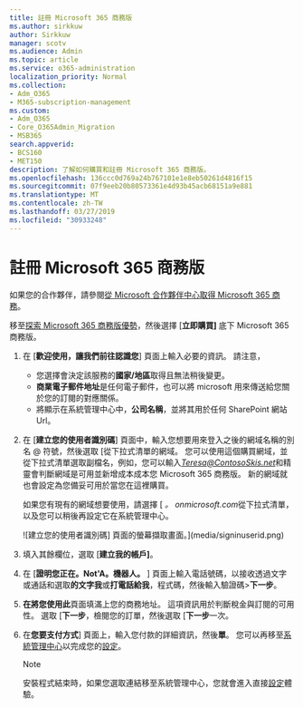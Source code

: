 ```yaml
---
title: 註冊 Microsoft 365 商務版
ms.author: sirkkuw
author: Sirkkuw
manager: scotv
ms.audience: Admin
ms.topic: article
ms.service: o365-administration
localization_priority: Normal
ms.collection:
- Adm_O365
- M365-subscription-management
ms.custom:
- Adm_O365
- Core_O365Admin_Migration
- MSB365
search.appverid:
- BCS160
- MET150
description: 了解如何購買和註冊 Microsoft 365 商務版。
ms.openlocfilehash: 136ccc0d769a24b767101e1e8eb50261d4816f15
ms.sourcegitcommit: 07f9eeb20b80573361e4d93b45acb68151a9e881
ms.translationtype: MT
ms.contentlocale: zh-TW
ms.lasthandoff: 03/27/2019
ms.locfileid: "30933248"
---
```

# <a name="sign-up-for-microsoft-365-business"></a>註冊 Microsoft 365 商務版

如果您的合作夥伴，請參閱[從 Microsoft 合作夥伴中心取得 Microsoft 365 商務](get-microsoft-365-business.md#get-microsoft-365-business-from-microsoft-partner-center)。

移至[探索 Microsoft 365 商務版優勢](https://www.microsoft.com/microsoft-365/business#pmg-cmp-desktop)，然後選擇 [**立即購買]** 底下 Microsoft 365 商務版。

1. 在 [**歡迎使用，讓我們前往認識您**] 頁面上輸入必要的資訊。 請注意， 
 
    -  您選擇會決定該服務的**國家/地區**取得且無法稍後變更。
    - **商業電子郵件地址**是任何電子郵件，也可以將 microsoft 用來傳送給您關於您的訂閱的對應關係。
    - 將顯示在系統管理中心中，**公司名稱**，並將其用於任何 SharePoint 網站 Url。

2. 在 [**建立您的使用者識別碼**] 頁面中，輸入您想要用來登入之後的網域名稱的別名 @ 符號，然後選取 [從下拉式清單的網域。 您可以使用這個購買網域，並從下拉式清單選取副檔名，例如，您可以輸入*Teresa@ContosoSkis.net*和精靈會判斷網域是可用並新增成本成本您 Microsoft 365 商務版。 新的網域就也會設定為您備妥可用於當您在這裡購買。

    如果您有現有的網域想要使用，請選擇 [ *。 onmicrosoft.com*從下拉式清單，以及您可以稍後再設定它在系統管理中心。
    
    ![建立您的使用者識別碼] 頁面的螢幕擷取畫面。](media/signinuserid.png)

3. 填入其餘欄位，選取 [**建立我的帳戶]**。
4. 在 [**證明您正在。Not'A。機器人。** ] 頁面上輸入電話號碼，以接收透過文字或通話和選取**的文字我**或**打電話給我**，程式碼，然後輸入驗證碼\>**下一步**。
5. **在將您使用此**頁面填滿上您的商務地址。 這項資訊用於判斷稅金與訂閱的可用性。 選取 [**下一步**，檢閱您的訂單，然後選取 [**下一步**一次。
6. 在**您要支付方式**] 頁面上，輸入您付款的詳細資訊，然後**單**。
    您可以再移至[系統管理中心](https://go.microsoft.com/fwlink/p/?linkid=837890)以完成您的[設定](set-up.md)。

    > [!NOTE]
    > 安裝程式結束時，如果您選取連結移至系統管理中心，您就會進入直接[設定](set-up.md)體驗。